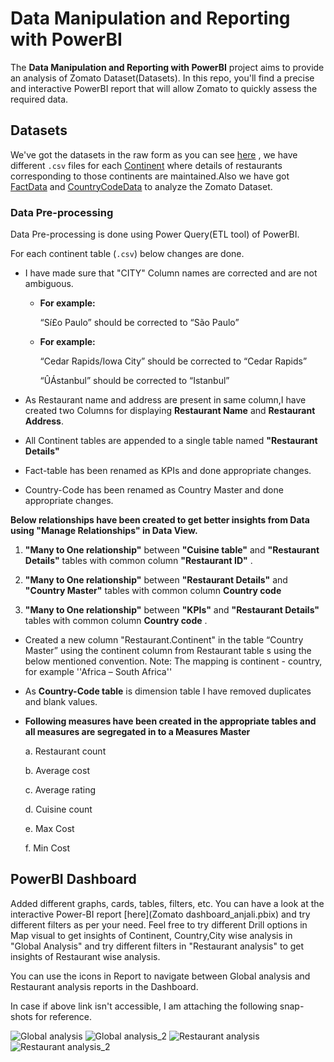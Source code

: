 # **Data Manipulation and Reporting with PowerBI**

The **Data Manipulation and Reporting with PowerBI** project aims to provide an analysis of Zomato Dataset(Datasets). In this repo, you'll find a precise and interactive PowerBI report that will allow Zomato to quickly assess the required data.

## **Datasets**
We've got the datasets in the raw form as you can see [here](Datasets) , we have  different `.csv` files for each [Continent](Datasets/Continents) where details of restaurants corresponding to those continents are maintained.Also we have got [FactData](Datasets/Fact-Table.xlsx) and [CountryCodeData](Datasets/Country-Code.xlsx) to analyze the Zomato Dataset. 


  ### **Data Pre-processing**
  
  Data Pre-processing is done using Power Query(ETL tool) of PowerBI.
  
  For each continent table (`.csv`) below changes are done.
  
  - I have made sure that "CITY" Column names are corrected and are not ambiguous.
     - **For example:**
       
        “Sí£o Paulo” should be corrected to “São Paulo”
        
      - **For example:**
       
         “Cedar Rapids/Iowa City” should be corrected to “Cedar Rapids”
         
         “ÛÁstanbul” should be corrected to “Istanbul”
         
  - As Restaurant name and address are present in same column,I have created two  Columns for displaying **Restaurant Name** and **Restaurant Address**.
  - All Continent tables are appended to a single table named **"Restaurant Details"**
  - Fact-table has been renamed as KPIs and done appropriate changes.
  - Country-Code has been renamed as Country Master and done appropriate changes.
  
  **Below  relationships have been created to get better insights from Data using "Manage Relationships" in Data View.**
  
   1. **"Many to One relationship"** between **"Cuisine table"** and **"Restaurant Details"** tables with common column **"Restaurant ID"** .
  
   2. **"Many to One relationship"** between **"Restaurant Details"** and **"Country Master"** tables with common column **Country code** 
  
   3. **"Many to One relationship"** between **"KPIs"** and **"Restaurant Details"** tables with common column **Country code** .
     
  - Created a new column "Restaurant.Continent" in the table  “Country Master”  using the continent column from Restaurant table s using the below 
     mentioned convention.
     Note: The mapping is continent - country, for example ''Africa – South Africa''  
    
  - As **Country-Code table** is dimension table I have removed duplicates and blank values.
 
  - **Following measures have been created in the appropriate tables and all measures are segregated in to a Measures Master** 

     a. Restaurant count
     
     b. Average cost
     
     c. Average rating
     
     d. Cuisine count
     
     e. Max Cost
     
     f. Min Cost
   
   
   ## **PowerBI  Dashboard**
   
   Added different graphs, cards, tables, filters, etc. You can have a look at the interactive Power-BI report [here](Zomato dashboard_anjali.pbix) and try different  filters as per your need. Feel     free to try different Drill options in Map visual to get insights of Continent, Country,City wise  analysis in "Global Analysis" 
and try different filters in "Restaurant analysis" to get insights of Restaurant wise analysis.

You can use the icons in Report to navigate between Global analysis and Restaurant analysis reports in the Dashboard.

In case if above link isn't accessible, I am attaching the following snap-shots for reference.
  
  
   
   ![Global analysis](https://user-images.githubusercontent.com/73122719/198102560-5e95f321-8818-497f-9109-ebebbf01d32b.PNG)
   ![Global analysis_2](https://user-images.githubusercontent.com/73122719/198102806-c77b9c9a-8447-4458-b8b8-43d47a0b36f0.PNG)
   ![Restaurant analysis](https://user-images.githubusercontent.com/73122719/198103428-66d18f1c-5ee0-4833-adaf-902d5a9e1159.PNG)
   ![Restaurant analysis_2](https://user-images.githubusercontent.com/73122719/198103466-d96454af-fb67-4b44-a660-8c3b09d8fa6b.PNG)

   
   

